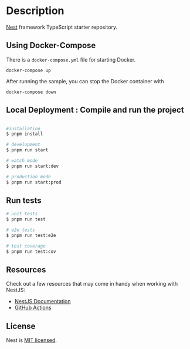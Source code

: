 
# Description

[Nest](https://github.com/nestjs/nest) framework TypeScript starter repository.


## Using Docker-Compose

There is a `docker-compose.yml` file for starting Docker.

`docker-compose up`

After running the sample, you can stop the Docker container with

`docker-compose down`


## Local Deployment : Compile and run the project

```bash

#installation
$ pnpm install

# development
$ pnpm run start

# watch mode
$ pnpm run start:dev

# production mode
$ pnpm run start:prod
```

## Run tests

```bash
# unit tests
$ pnpm run test

# e2e tests
$ pnpm run test:e2e

# test coverage
$ pnpm run test:cov
```

## Resources

Check out a few resources that may come in handy when working with NestJS:

- [NestJS Documentation](https://docs.nestjs.com)
- [GitHub Actions](https://docs.github.com/en/actions/use-cases-and-examples/publishing-packages/publishing-nodejs-packages)


## License

Nest is [MIT licensed](https://github.com/nestjs/nest/blob/master/LICENSE).

